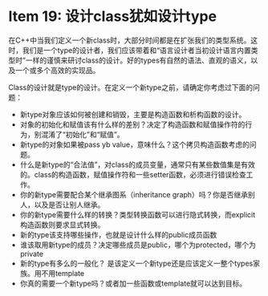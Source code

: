 # Item 19: 设计class犹如设计type

在C++中当我们定义一个新class时，大部分时间都是在扩张我们的类型系统。这时，我们是一个type的设计者，我们应该带着和“语言设计者当初设计语言内置类型时”一样的谨慎来研讨class的设计。好的types有自然的语法、直观的语义，以及一个或多个高效的实现品。

Class的设计就是type的设计。在定义一个新type之前，请确定你考虑过下面的问题：

* 新type对象应该如何被创建和销毁，主要是构造函数和析构函数的设计。
* 对象的初始化和赋值该有什么样的差别？决定了构造函数和赋值操作符的行为，别混淆了“初始化”和“赋值”。
* 新type的对象如果被pass yb value，意味什么？这个拷贝构造函数考虑的问题。
* 什么是新type的“合法值”，对class的成员变量，通常只有某些数值集是有效的。class的构造函数，赋值操作符和一些setter函数，必须进行错误检查工作。
* 你的新type需要配合某个继承图系（inheritance graph）吗？你是否继承别人，以及是否让别人继承。
* 你的新type需要什么样的转换？类型转换函数可以进行隐式转换，而explicit构造函数则要求显式转换。
* 新的type该支持哪些操作，也就是设计什么样的public成员函数
* 谁该取用新type的成员？决定哪些成员是public，哪个为protected，哪个为private
* 新的type有多么的一般化？ 是该定义一个新type还是应该定义一整个types家族。用不用template
* 你真的需要一个新type吗？或者加一些函数或template就可以达到目标。
